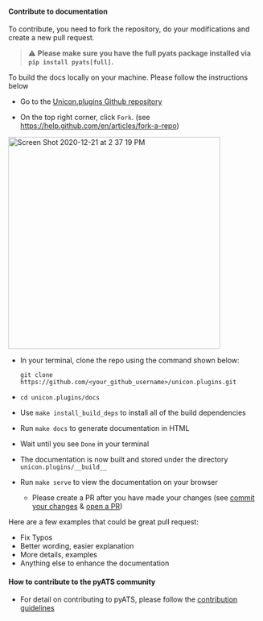 #### Contribute to documentation

To contribute, you need to fork the repository, do your modifications and create a new pull request.

> :warning: **Please make sure you have the full pyats package installed via ```pip install pyats[full]```.**

To build the docs locally on your machine. Please follow the instructions below

  - Go to the [Unicon.plugins Github repository](https://github.com/CiscoTestAutomation/unicon.plugins)

  - On the top right corner, click ```Fork```. (see https://help.github.com/en/articles/fork-a-repo)

<img width="421" alt="Screen Shot 2020-12-21 at 2 37 19 PM" src="https://user-images.githubusercontent.com/30438439/102815289-1e75e700-439a-11eb-92bc-e424ddce9758.png">

  - In your terminal, clone the repo using the command shown below:
    ```shell
    git clone https://github.com/<your_github_username>/unicon.plugins.git
    ```

  - ```cd unicon.plugins/docs```

  - Use ```make install_build_deps```  to install all of the build dependencies

  - Run ```make docs``` to generate documentation in HTML

  - Wait until you see ```Done``` in your terminal

  - The documentation is now built and stored under the directory
  ```unicon.plugins/__build__```

  - Run ```make serve``` to view the documentation on your browser

    - Please create a PR after you have made your changes (see [commit your changes](https://pubhub.devnetcloud.com/media/pyats-development-guide/docs/contribute/contribute.html#commit-your-changes) & [open a PR](https://pubhub.devnetcloud.com/media/pyats-development-guide/docs/contribute/contribute.html#open-a-pull-request))

Here are a few examples that could be great pull request:

- Fix Typos
- Better wording, easier explanation
- More details, examples
- Anything else to enhance the documentation


#### How to contribute to the pyATS community

- For detail on contributing to pyATS, please follow the [contribution guidelines](https://pubhub.devnetcloud.com/media/pyats-development-guide/docs/contribute/contribute.html#)
